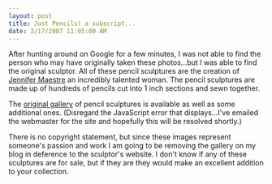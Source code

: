 ```yaml
---
layout: post
title: Just Pencils! a subscript...
date: 3/17/2007 11:05:00 AM
---
```


After hunting around on Google for a few minutes, I was not able to find the person who may have originally taken these photos...but I was able to find the original sculptor. All of these pencil sculptures are the creation of [Jennifer Maestre](http://www.jennifermaestre.com/welcome.html) an incredibly talented woman. The pencil sculptures are made up of hundreds of pencils cut into 1 inch sections and sewn together.

The [original gallery](http://www.jennifermaestre.com/pencil_show.html) of pencil sculptures is available as well as some additional ones. (Disregard the JavaScript error that displays...I've emailed the webmaster for the site and hopefully this will be resolved shortly.)

There is no copyright statement, but since these images represent someone's passion and work I am going to be removing the gallery on my blog in deference to the sculptor's website. I don't know if any of these sculptures are for sale, but if they are they would make an excellent addition to your collection.

